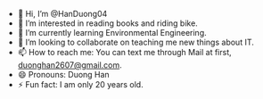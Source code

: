 - 👋 Hi, I’m @HanDuong04
- 👀 I’m interested in reading books and riding bike.
- 🌱 I’m currently learning Environmental Engineering.
- 💞️ I’m looking to collaborate on teaching me new things about IT.
- 📫 How to reach me: You can text me through Mail at first, duonghan2607@gmail.com.
- 😄 Pronouns: Duong Han
- ⚡ Fun fact: I am only 20 years old.

<!---
HanDuong04/HanDuong04 is a ✨ special ✨ repository because its `README.md` (this file) appears on your GitHub profile.
You can click the Preview link to take a look at your changes.
--->

